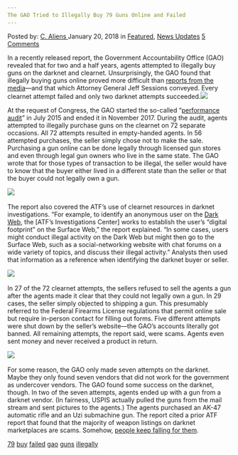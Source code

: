 ```yaml
---
The GAO Tried to Illegally Buy 79 Guns Online and Failed
---
```

<article class="post-listing post-24492 post type-post status-publish format-standard has-post-thumbnail hentry 
 tag-6259 tag-buy tag-failed tag-gao tag-guns tag-illegally tag-online">
<div class="post-inner">
<span>Posted by: <a href="https://www.deepdotweb.com/author/caliens/" title="">C. Aliens </a></span>
<span>January 20, 2018</span>
<span>in <a href="https://www.deepdotweb.com/category/deepdot-news/" rel="category tag">Featured</a>, <a href="https://www.deepdotweb.com/category/news-updates/" rel="category tag">News Updates</a></span>
<span><a href="https://www.deepdotweb.com/2018/01/20/gao-tried-illegally-buy-79-guns-online-failed/#comments">5 Comments</a></span>


<p>In a recently released report, the Government Accountability Office (GAO) revealed that for two and a half years, agents attempted to illegally buy guns on the darknet and clearnet. Unsurprisingly, the GAO found that illegally buying guns online proved more difficult than <a href="https://www.deepdotweb.com/2016/01/12/do-people-really-buy-weapons-from-dark-web-markets/">reports from the media</a>—and that which Attorney General Jeff Sessions conveyed. Every clearnet attempt failed and only two darknet attempts succeeded.<img class="wp-image-24495 aligncenter" src="/imgs/2018/01/word-image-44.png" srcset="/imgs/2018/01/word-image-44.png 660w, /imgs/2018/01/word-image-44-300x150.png 300w" sizes="(max-width: 660px) 100vw, 660px" /></p>
<p>At the request of Congress, the GAO started the so-called “<a href="https://www.scribd.com/document/368588385/INTERNET-FIREARM-SALES-ATF-Enforcement-Efforts-and-Outcomes-of-GAO-Covert-Testing">performance audit</a>” in July 2015 and ended it in November 2017. During the audit, agents attempted to illegally purchase guns on the clearnet on 72 separate occasions. All 72 attempts resulted in empty-handed agents. In 56 attempted purchases, the seller simply chose not to make the sale. Purchasing a gun online can be done legally through licensed gun stores and even through legal gun owners who live in the same state. The GAO wrote that for those types of transaction to be illegal, the seller would have to know that the buyer either lived in a different state than the seller or that the buyer could not legally own a gun.</p>
<p><img class="wp-image-24496 aligncenter" src="/imgs/2018/01/word-image-45.png" srcset="/imgs/2018/01/word-image-45.png 800w, /imgs/2018/01/word-image-45-300x174.png 300w" sizes="(max-width: 800px) 100vw, 800px" /></p>
<p>The report also covered the ATF’s use of clearnet resources in darknet investigations. “For example, to identify an anonymous user on the <a href="https://www.deepdotweb.com/tag/darknet">Dark Web</a>, the [ATF’s Investigations Center] works to establish the user’s “digital footprint” on the Surface Web,” the report explained. “In some cases, users might conduct illegal activity on the Dark Web but might then go to the Surface Web, such as a social-networking website with chat forums on a wide variety of topics, and discuss their illegal activity.” Analysts then used that information as a reference when identifying the darknet buyer or seller.</p>
<p><img class="wp-image-24497 aligncenter" src="/imgs/2018/01/word-image-46.png" srcset="/imgs/2018/01/word-image-46.png 800w, /imgs/2018/01/word-image-46-300x153.png 300w" sizes="(max-width: 800px) 100vw, 800px" /></p>
<p>In 27 of the 72 clearnet attempts, the sellers refused to sell the agents a gun after the agents made it clear that they could not legally own a gun. In 29 cases, the seller simply objected to shipping a gun. This presumably referred to the Federal Firearms License regulations that permit online sale but require in-person contact for filling out forms. Five different attempts were shut down by the seller’s website—the GAO’s accounts literally got banned. All remaining attempts, the report said, were scams. Agents even sent money and never received a product in return.</p>
<p><img class="wp-image-24498 aligncenter" src="/imgs/2018/01/word-image-47.png" srcset="/imgs/2018/01/word-image-47.png 800w, /imgs/2018/01/word-image-47-300x190.png 300w" sizes="(max-width: 800px) 100vw, 800px" /></p>
<p>For some reason, the GAO only made seven attempts on the darknet. Maybe they only found seven vendors that did not work for the government as undercover vendors. The GAO found some success on the darknet, though. In two of the seven attempts, agents ended up with a gun from a darknet vendor. (In fairness, USPIS actually pulled the guns from the mail stream and sent pictures to the agents.) The agents purchased an AK-47 automatic rifle and an Uzi submachine gun. The report cited a prior ATF report that found that the majority of weapon listings on darknet marketplaces are scams. Somehow, <a href="https://www.deepdotweb.com/tag/firearm">people keep falling for them</a>.</p>
</div>
<a href="https://www.deepdotweb.com/tag/79/" rel="tag">79</a> <a href="https://www.deepdotweb.com/tag/buy/" rel="tag">buy</a> <a href="https://www.deepdotweb.com/tag/failed/" rel="tag">failed</a> <a href="https://www.deepdotweb.com/tag/gao/" rel="tag">gao</a> <a href="https://www.deepdotweb.com/tag/guns/" rel="tag">guns</a> <a href="https://www.deepdotweb.com/tag/illegally/" rel="tag">illegally</a> </span> <span style="display:none" class="updated">2018-01-20<a href="https://www.deepdotweb.com/author/caliens/" title="Posts by C. Aliens" rel="author">C. Aliens</a></strong></div>

